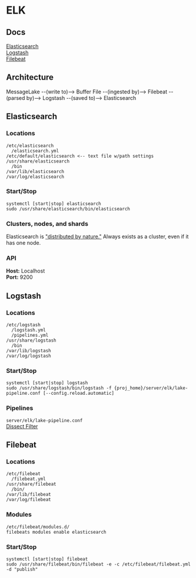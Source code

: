 # ELK
## Docs
[Elasticsearch][1e]  
[Logstash][3l]  
[Filebeat][2f]  
## Architecture
MessageLake --(write to)--> Buffer File --(ingested by)--> Filebeat --(parsed by)--> Logstash --(saved to)--> Elasticsearch
## Elasticsearch
### Locations
```
/etc/elasticsearch
  /elasticsearch.yml
/etc/default/elasticsearch <-- text file w/path settings
/usr/share/elasticsearch
  /bin
/var/lib/elasticsearch
/var/log/elasticsearch
```
### Start/Stop
`systemctl [start|stop] elasticsearch`  
`sudo /usr/share/elasticsearch/bin/elasticsearch`
### Clusters, nodes, and shards
Elasticsearch is ["distributed by nature."][dbn] Always exists as a cluster, even if it has one node.  
### API
**Host:** Localhost  
**Port:** 9200  



## Logstash
### Locations
```
/etc/logstash
  /logstash.yml
  /pipelines.yml
/usr/share/logstash
  /bin
/var/lib/logstash
/var/log/logstash
```
### Start/Stop
`systemctl [start|stop] logstash`  
`sudo /usr/share/logstash/bin/logstash -f {proj_home}/server/elk/lake-pipeline.conf [--config.reload.automatic]`
### Pipelines
`server/elk/lake-pipeline.conf`  
[Dissect Filter](https://www.elastic.co/guide/en/logstash/current/plugins-filters-dissect.html)  

## Filebeat
### Locations
```
/etc/filebeat
  /filebeat.yml
/usr/share/filebeat
  /bin/
/var/lib/filebeat
/var/log/filebeat
```
### Modules
`/etc/filebeat/modules.d/`  
`filebeats modules enable elasticsearch`
### Start/Stop
`systemctl [start|stop] filebeat`  
`sudo /usr/share/filebeat/bin/filebeat -e -c /etc/filebeat/filebeat.yml -d "publish"`



[1e]: https://www.elastic.co/guide/en/elasticsearch/reference/current/index.html
[2f]: https://www.elastic.co/guide/en/beats/filebeat/current/index.html
[3l]: https://www.elastic.co/guide/en/logstash/current/index.html
[dbn]: https://www.elastic.co/guide/en/elasticsearch/reference/current/scalability.html